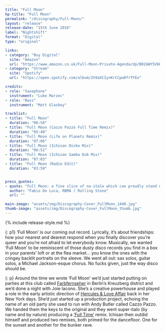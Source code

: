 ```yaml
---
title: "Full Moon"
hp-title: "Full Moon"
permalink: "/discography/Full-Moon/"
layout: "release"
release-date: "15th June 2016"
label: "Nightshift"
format: "Digital"
type: "original"

links:
- category: "Buy Digital"
  site: "Amazon"
  url: "https://www.amazon.co.uk/Full-Moon-Private-Agenda/dp/B01GWY5V6K/ref=sr_1_3?s=dmusic&ie=UTF8&qid=1528460124&sr=1-3-mp3-albums-bar-strip-0&keywords=private+agenda"
- category: "Stream"
  site: "Spotify"
  url: "https://open.spotify.com/album/2h9aXCIynKrCCpw0frTFEo"

credits:
- role: "Saxophone"
  instrument: "Luke Marzec"
- role: "Bass"
  instrument: "Matt Glasbey"

tracklist:
- title: "Full Moon"
  duration: "06:58"
- title: "Full Moon (Cazzo Pazzo Full Time Remix)"
  duration: "05:40"
- title: "Full Moon (Life on Planets Remix)"
  duration: "07:06"
- title: "Full Moon (Ichisan Disko Mix)"
  duration: "06:52"
- title: "Full Moon (Ichisan Samba Dub Mix)"
  duration: "07:03"
- title: "Full Moon (Radio Edit)"
  duration: "03:59"


press_quotes:
- quote: "Full Moon: a fine slice of nu-italo which can proudly stand next to old classics like Funky Family or Gaz Nevada"
  author: "Fabio De Luca, RBMA / Rolling Stone"
  url: ""

main-image: "assets/img/Discography-Cover_FullMoon_1440.jpg"
thumb-image: "assets/img/Discography-Cover_FullMoon_thumb.jpg"
---
```

{% include release-style.md %}

{: p1}
‘Full Moon’ is our coming out record. Lyrically, it’s about friendships: how your nearest and dearest respond when you finally discover you’re queer and you’re not afraid to let everybody know.  Musically, we wanted ‘Full Moon’ to be reminiscent of those dusty disco records you find in a box in your parents’ loft or at the flea market... you know the ones with the cringey backlit portraits on the sleeve. We went all out: sax solos, guitar solos, a Michael Jackson-esque chorus. No fucks given, just the way disco should be.

{: p}
Around the time we wrote ‘Full Moon’ we’d just started putting on parties at this club called [Farbfernseher](https://www.residentadvisor.net/events/844621) in Berlin’s Kreuzberg district and we’d done a night with Joie Iacono. She’s a creative powerhouse and played a role in the early artistic direction of [Hercules & Love Affair](http://herculesandloveaffair.net/) back in her New York days.  She’d just started up a production project, echoing the name of an old party she used to run with Andy Butler called Cazzo Pazzo. We handed them the keys to the original and they went super-italo (by name and by nature) producing a [‘Full Time’](https://www.discogs.com/label/10661-Full-Time-Records) remix. Ichisan then outdid himself and produced two remixes, both primed for the dancefloor. One for the sunset and another for the bunker rave. 

